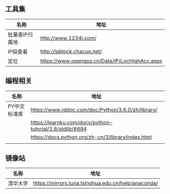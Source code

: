 ## 工具集
| 名称           | 地址                                           |
| -------------- | ---------------------------------------------- |
| 批量查IP归属地 | http://www.1234i.com/                          |
| IP段查看       | http://ipblock.chacuo.net/                     |
| 定位           | https://www.opengps.cn/Data/IP/LocHighAcc.aspx |



## 编程相关

| 名称         | 地址                                                     |
| ------------ | -------------------------------------------------------- |
| PY中文标准库 | https://www.rddoc.com/doc/Python/3.6.0/zh/library/       |
|              | https://learnku.com/docs/python-tutorial/3.8/stdlib/6694 |
|              | https://docs.python.org/zh-cn/3/library/index.html       |
|              |                                                          |


## 镜像站

| 名称     | 地址                                                |
| -------- | --------------------------------------------------- |
| 清华大学 | https://mirrors.tuna.tsinghua.edu.cn/help/anaconda/ |



